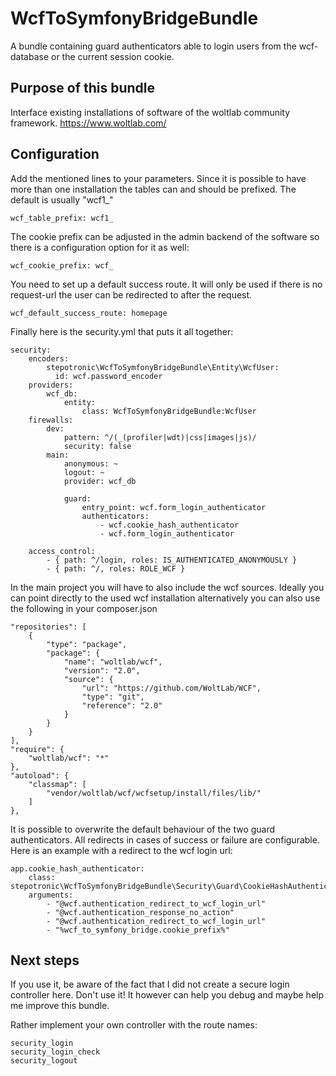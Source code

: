 # WcfToSymfonyBridgeBundle

A bundle containing guard authenticators able to login users from the wcf-database or the current session cookie.

## Purpose of this bundle
Interface existing installations of software of the woltlab community framework.
https://www.woltlab.com/

## Configuration
Add the mentioned lines to your parameters.
Since it is possible to have more than one installation the tables can and should be prefixed.
The default is usually "wcf1_"

`wcf_table_prefix: wcf1_`

The cookie prefix can be adjusted in the admin backend of the software so there is a configuration option for it as well:

`wcf_cookie_prefix: wcf_`

You need to set up a default success route. It will only be used if there is no request-url the user can be redirected to after the request. 

`wcf_default_success_route: homepage`

Finally here is the security.yml that puts it all together:

    security:
        encoders:
            stepotronic\WcfToSymfonyBridgeBundle\Entity\WcfUser:
              id: wcf.password_encoder
        providers:
            wcf_db:
                entity:
                    class: WcfToSymfonyBridgeBundle:WcfUser
        firewalls:
            dev:
                pattern: ^/(_(profiler|wdt)|css|images|js)/
                security: false
            main:
                anonymous: ~
                logout: ~
                provider: wcf_db
    
                guard:
                    entry_point: wcf.form_login_authenticator
                    authenticators:
                        - wcf.cookie_hash_authenticator
                        - wcf.form_login_authenticator
    
        access_control:
            - { path: ^/login, roles: IS_AUTHENTICATED_ANONYMOUSLY }
            - { path: ^/, roles: ROLE_WCF }


In the main project you will have to also include the wcf sources. Ideally you can point directly to the used wcf installation alternatively you can also use the following in your composer.json

    "repositories": [
        {
            "type": "package",
            "package": {
                "name": "woltlab/wcf",
                "version": "2.0",
                "source": {
                    "url": "https://github.com/WoltLab/WCF",
                    "type": "git",
                    "reference": "2.0"
                }
            }
        }
    ],
    "require": {
        "woltlab/wcf": "*"
    },
    "autoload": {
        "classmap": [
            "vendor/woltlab/wcf/wcfsetup/install/files/lib/"
        ]
    },    

It is possible to overwrite the default behaviour of the two guard authenticators. All redirects in cases of success or failure are configurable.
Here is an example with a redirect to the wcf login url:
    
    app.cookie_hash_authenticator:
        class: stepotronic\WcfToSymfonyBridgeBundle\Security\Guard\CookieHashAuthenticator
        arguments:
            - "@wcf.authentication_redirect_to_wcf_login_url"
            - "@wcf.authentication_response_no_action"
            - "@wcf.authentication_redirect_to_wcf_login_url"
            - "%wcf_to_symfony_bridge.cookie_prefix%"


## Next steps
If you use it, be aware of the fact that I did not create a secure login controller here. Don't use it!
It however can help you debug and maybe help me improve this bundle.

Rather implement your own controller with the route names:
    
    security_login
    security_login_check
    security_logout

